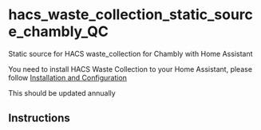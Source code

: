 # hacs_waste_collection_static_source_chambly_QC
Static source for HACS waste_collection for Chambly with Home Assistant

You need to install HACS Waste Collection to your Home Assistant, please follow [Installation and Configuration](https://github.com/mampfes/hacs_waste_collection_schedule?tab=readme-ov-file#installation-and-configuration)

This should be updated annually


## Instructions



